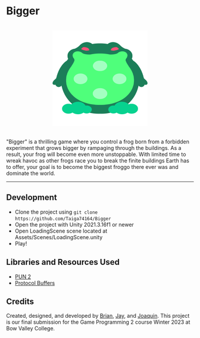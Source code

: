 # Bigger

<br>

<div align="center">
  <a href="#" align="center"><img width="256" height="256" src="Assets/Images/Frog.png"></a>
</div>

<br>

"Bigger" is a thrilling game where you control a frog born from a forbidden experiment that grows bigger by rampaging through the buildings. As a result, your frog will become even more unstoppable. With limited time to wreak havoc as other frogs race you to break the finite buildings Earth has to offer, your goal is to become the biggest froggo there ever was and dominate the world.

---

## Development
- Clone the project using `git clone https://github.com/Taiga74164/Bigger`
- Open the project with Unity 2021.3.16f1 or newer
- Open LoadingScene scene located at Assets/Scenes/LoadingScene.unity
- Play!

## Libraries and Resources Used
- [PUN 2](https://assetstore.unity.com/packages/tools/network/pun-2-free-119922)
- [Protocol Buffers](https://github.com/protocolbuffers/protobuf)

## Credits
Created, designed, and developed by [Brian](https://github.com/bmtechart), [Jay](https://github.com/Aeonamuse), and [Joaquin](https://github.com/Taiga74164). This project is our final submission for the Game Programming 2 course Winter 2023 at Bow Valley College.
